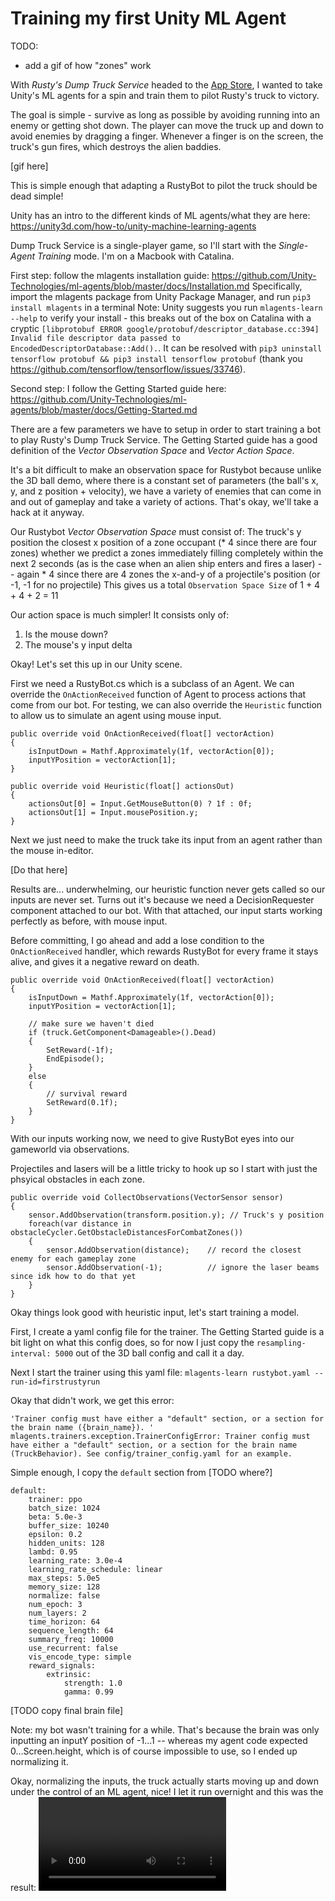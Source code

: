 # Training my first Unity ML Agent

TODO:
- add a gif of how "zones" work

With *Rusty's Dump Truck Service* headed to the [App Store](https://apps.apple.com/us/app/id1513836293), I wanted to take Unity's ML agents for a spin and train them to pilot Rusty's truck to victory.

The goal is simple - survive as long as possible by avoiding running into an enemy or getting shot down.
The player can move the truck up and down to avoid enemies by dragging a finger. Whenever a finger is on the screen, the truck's gun fires, which destroys the alien baddies.

[gif here]

This is simple enough that adapting a RustyBot to pilot the truck should be dead simple!

Unity has an intro to the different kinds of ML agents/what they are here: https://unity3d.com/how-to/unity-machine-learning-agents

Dump Truck Service is a single-player game, so I'll start with the *Single-Agent Training* mode. I'm on a Macbook with Catalina.

First step: follow the mlagents installation guide: https://github.com/Unity-Technologies/ml-agents/blob/master/docs/Installation.md
Specifically, import the mlagents package from Unity Package Manager, and run `pip3 install mlagents` in a terminal
Note: Unity suggests you run `mlagents-learn --help` to verify your install - this breaks out of the box on Catalina with a cryptic `[libprotobuf ERROR google/protobuf/descriptor_database.cc:394] Invalid file descriptor data passed to EncodedDescriptorDatabase::Add().`. It can be resolved with `pip3 uninstall tensorflow protobuf && pip3 install tensorflow protobuf` (thank you https://github.com/tensorflow/tensorflow/issues/33746).

Second step: I follow the Getting Started guide here: https://github.com/Unity-Technologies/ml-agents/blob/master/docs/Getting-Started.md

There are a few parameters we have to setup in order to start training a bot to play Rusty's Dump Truck Service. 
The Getting Started guide has a good definition of the *Vector Observation Space* and *Vector Action Space*.

It's a bit difficult to make an observation space for Rustybot because unlike the 3D ball demo, where there is a constant set of parameters (the ball's x, y, and z position + velocity), we have a variety of enemies that can come in and out of gameplay and take a variety of actions. That's okay, we'll take a hack at it anyway.

Our Rustybot *Vector Observation Space* must consist of:
The truck's y position
the closest x position of a zone occupant (* 4 since there are four zones)
whether we predict a zones immediately filling completely within the next 2 seconds (as is the case when an alien ship enters and fires a laser) -- again * 4 since there are 4 zones
the x-and-y of a projectile's position (or -1, -1 for no projectile)
This gives us a total `Observation Space Size` of 1 + 4 + 4 + 2 = 11 

Our action space is much simpler! It consists only of:
1. Is the mouse down?
2. The mouse's y input delta

Okay! Let's set this up in our Unity scene.

First we need a RustyBot.cs which is a subclass of an Agent.
We can override the `OnActionReceived` function of Agent to process actions that come from our bot.
For testing, we can also override the `Heuristic` function to allow us to simulate an agent using mouse input.

```
public override void OnActionReceived(float[] vectorAction)
{
    isInputDown = Mathf.Approximately(1f, vectorAction[0]);
    inputYPosition = vectorAction[1];
}
```

```
public override void Heuristic(float[] actionsOut)
{
    actionsOut[0] = Input.GetMouseButton(0) ? 1f : 0f;
    actionsOut[1] = Input.mousePosition.y;
}
```

Next we just need to make the truck take its input from an agent rather than the mouse in-editor.

[Do that here]

Results are... underwhelming, our heuristic function never gets called so our inputs are never set.
Turns out it's because we need a DecisionRequester component attached to our bot. With that attached, our input starts working perfectly as before, with mouse input.

Before committing, I go ahead and add a lose condition to the `OnActionReceived` handler, which rewards RustyBot for every frame it stays alive, and gives it a negative reward on death.

```
public override void OnActionReceived(float[] vectorAction)
{
    isInputDown = Mathf.Approximately(1f, vectorAction[0]);
    inputYPosition = vectorAction[1];

    // make sure we haven't died
    if (truck.GetComponent<Damageable>().Dead)
    {
        SetReward(-1f);
        EndEpisode();
    }
    else
    {
        // survival reward
        SetReward(0.1f);
    }
}
```

With our inputs working now, we need to give RustyBot eyes into our gameworld via observations.


Projectiles and lasers will be a little tricky to hook up so I start with just the phsyical obstacles in each zone.

```
public override void CollectObservations(VectorSensor sensor)
{
    sensor.AddObservation(transform.position.y); // Truck's y position
    foreach(var distance in obstacleCycler.GetObstacleDistancesForCombatZones())
    {
        sensor.AddObservation(distance);    // record the closest enemy for each gameplay zone
        sensor.AddObservation(-1);          // ignore the laser beams since idk how to do that yet
    }
}
```

Okay things look good with heuristic input, let's start training a model.

First, I create a yaml config file for the trainer. The Getting Started guide is a bit light on what this config does, so for now I just copy the `resampling-interval: 5000` out of the 3D ball config and call it a day.

Next I start the trainer using this yaml file:
`mlagents-learn rustybot.yaml --run-id=firstrustyrun`

Okay that didn't work, we get this error:
```
'Trainer config must have either a "default" section, or a section for the brain name ({brain_name}). '
mlagents.trainers.exception.TrainerConfigError: Trainer config must have either a "default" section, or a section for the brain name (TruckBehavior). See config/trainer_config.yaml for an example.
```

Simple enough, I copy the `default` section from [TODO where?]
```
default:
    trainer: ppo
    batch_size: 1024
    beta: 5.0e-3
    buffer_size: 10240
    epsilon: 0.2
    hidden_units: 128
    lambd: 0.95
    learning_rate: 3.0e-4
    learning_rate_schedule: linear
    max_steps: 5.0e5
    memory_size: 128
    normalize: false
    num_epoch: 3
    num_layers: 2
    time_horizon: 64
    sequence_length: 64
    summary_freq: 10000
    use_recurrent: false
    vis_encode_type: simple
    reward_signals:
        extrinsic:
            strength: 1.0
            gamma: 0.99
```

[TODO copy final brain file]

Note: my bot wasn't training for a while. That's because the brain was only inputting an inputY position of -1...1 -- whereas my agent code expected 0...Screen.height, which is of course impossible to use, so I ended up normalizing it.

Okay, normalizing the inputs, the truck actually starts moving up and down under the control of an ML agent, nice!
I let it run overnight and this was the result: ![First Attempt](../media/rustybot_attempt_1.m4v)



